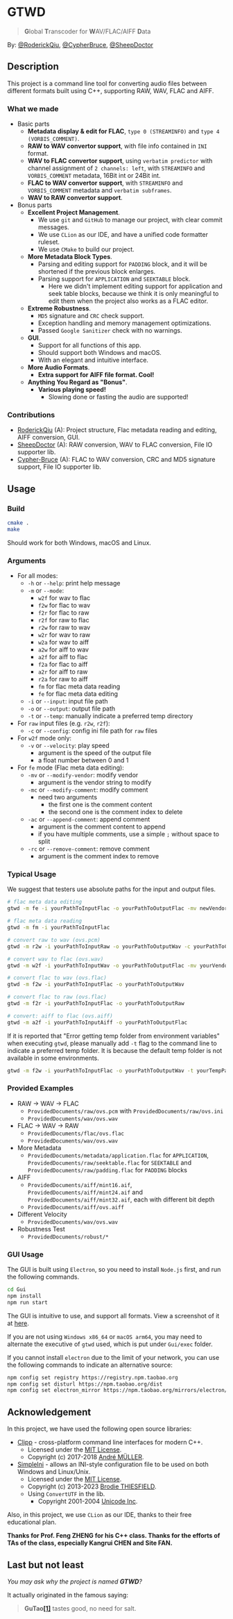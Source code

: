 # GTWD

> **G**lobal **T**ranscoder for **W**AV/FLAC/AIFF **D**ata

By: [@RoderickQiu](https://github.com/RoderickQiu), [@CypherBruce](https://github.com/Cypher-Bruce), [@SheepDoctor](https://github.com/SheepDoctor)

## Description

This project is a command line tool for converting audio files between different formats built using C++, supporting
RAW, WAV, FLAC and AIFF.

### What we made

- Basic parts
    - **Metadata display & edit for FLAC**, `type 0 (STREAMINFO)` and `type 4 (VORBIS_COMMENT)`.
    - **RAW to WAV convertor support**, with file info contained in `INI` format.
    - **WAV to FLAC convertor support**, using `verbatim predictor` with channel assignment of `2 channels: left`,
      with `STREAMINFO` and `VORBIS_COMMENT` metadata, 16Bit int or 24Bit int.
    - **FLAC to WAV convertor support**, with `STREAMINFO` and `VORBIS_COMMENT` metadata and `verbatim subframes`.
    - **WAV to RAW convertor support**.
- Bonus parts
    - **Excellent Project Management**.
        - We use `git` and `GitHub` to manage our project, with clear commit messages.
        - We use `CLion` as our IDE, and have a unified code formatter ruleset.
        - We use `CMake` to build our project.
    - **More Metadata Block Types**.
        - Parsing and editing support for `PADDING` block, and it will be shortened if the previous block enlarges.
        - Parsing support for `APPLICATION` and `SEEKTABLE` block.
            - Here we didn't implement editing support for application and seek table blocks, because we think it is
              only meaningful to edit them when the project also works as a FLAC editor.
    - **Extreme Robustness**.
        - `MD5` signature and `CRC` check support.
        - Exception handling and memory management optimizations.
        - Passed `Google Sanitizer` check with no warnings.
    - **GUI**.
        - Support for all functions of this app.
        - Should support both Windows and macOS.
        - With an elegant and intuitive interface.
    - **More Audio Formats**.
        - **Extra support for AIFF file format. Cool!**
    - **Anything You Regard as "Bonus"**.
        - **Various playing speed!**
            - Slowing done or fasting the audio are supported!

### Contributions

- [RoderickQiu](https://github.com/RoderickQiu) (A): Project structure, Flac metadata reading and editing, AIFF
  conversion, GUI.
- [SheepDoctor](https://github.com/SheepDoctor) (A): RAW conversion, WAV to FLAC conversion, File IO supporter lib.
- [Cypher-Bruce](https://github.com/Cypher-Bruce) (A): FLAC to WAV conversion, CRC and MD5 signature support, File IO
  supporter lib.

## Usage

### Build

```bash
cmake .
make
```

Should work for both Windows, macOS and Linux.

### Arguments

- For all modes:
    - `-h` or `--help`: print help message
    - `-m` or `--mode`:
        - `w2f` for wav to flac
        - `f2w` for flac to wav
        - `f2r` for flac to raw
        - `r2f` for raw to flac
        - `r2w` for raw to wav
        - `w2r` for wav to raw
        - `w2a` for wav to aiff
        - `a2w` for aiff to wav
        - `a2f` for aiff to flac
        - `f2a` for flac to aiff
        - `a2r` for aiff to raw
        - `r2a` for raw to aiff
        - `fm` for flac meta data reading
        - `fe` for flac meta data editing
    - `-i` or `--input`: input file path
    - `-o` or `--output`: output file path
    - `-t` or `--temp`: manually indicate a preferred temp directory
- For `raw` input files (e.g. `r2w`, `r2f`):
    - `-c` or `--config`: config ini file path for `raw` files
- For `w2f` mode only:
    - `-v` or `--velocity`: play speed
        - argument is the speed of the output file
        - a float number between 0 and 1
- For `fe` mode (Flac meta data editing):
    - `-mv` or `--modify-vendor`: modify vendor
        - argument is the vendor string to modify
    - `-mc` or `--modify-comment`: modify comment
        - need two arguments
            - the first one is the comment content
            - the second one is the comment index to delete
    - `-ac` or `--append-comment`: append comment
        - argument is the comment content to append
        - if you have multiple comments, use a simple `;` without space to split
    - `-rc` or `--remove-comment`: remove comment
        - argument is the comment index to remove

### Typical Usage

We suggest that testers use absolute paths for the input and output files.

```bash
# flac meta data editing
gtwd -m fe -i yourPathToInputFlac -o yourPathToOutputFlac -mv newVendor -ac yourCommentToAppend

# flac meta data reading
gtwd -m fm -i yourPathToInputFlac

# convert raw to wav (ovs.pcm)
gtwd -m r2w -i yourPathToInputRaw -o yourPathToOutputWav -c yourPathToCorrespondingIni

# convert wav to flac (ovs.wav)
gtwd -m w2f -i yourPathToInputWav -o yourPathToOutputFlac -mv yourVendor -ac yourCommentToAppend

# convert flac to wav (ovs.flac)
gtwd -m f2w -i yourPathToInputFlac -o yourPathToOutputWav

# convert flac to raw (ovs.flac)
gtwd -m f2r -i yourPathToInputFlac -o yourPathToOutputRaw

# convert: aiff to flac (ovs.aiff)
gtwd -m a2f -i yourPathToInputAiff -o yourPathToOutputFlac
```

If it is reported that "Error getting temp folder from environment variables" when executing `gtwd`, please manually
add `-t` flag to the command line to indicate a preferred temp folder. It is because the default temp folder is not
available in some environments.

```bash
gtwd -m f2w -i yourPathToInputFlac -o yourPathToOutputWav -t yourTempPath
```

### Provided Examples

- RAW -> WAV -> FLAC
    - `ProvidedDocuments/raw/ovs.pcm` with `ProvidedDocuments/raw/ovs.ini`
    - `ProvidedDocuments/wav/ovs.wav`
- FLAC -> WAV -> RAW
    - `ProvidedDocuments/flac/ovs.flac`
    - `ProvidedDocuments/wav/ovs.wav`
- More Metadata
    - `ProvidedDocuments/metadata/application.flac` for `APPLICATION`, `ProvidedDocuments/raw/seektable.flac`
      for `SEEKTABLE`
      and `ProvidedDocuments/raw/padding.flac` for `PADDING` blocks
- AIFF
    - `ProvidedDocuments/aiff/mint16.aif`, `ProvidedDocuments/aiff/mint24.aif` and `ProvidedDocuments/aiff/mint32.aif`,
      each with different bit depth
    - `ProvidedDocuments/aiff/ovs.aiff`
- Different Velocity
    - `ProvidedDocuments/wav/ovs.wav`
- Robustness Test
    - `ProvidedDocuments/robust/*`

### GUI Usage

The GUI is built using `Electron`, so you need to install `Node.js` first, and run the following commands.

```bash
cd Gui
npm install
npm run start
```

The GUI is intuitive to use, and support all formats. View a screenshot of it
at [here](https://chore-1259749012.cos.ap-hongkong.myqcloud.com/%E6%88%AA%E5%B1%8F2024-01-09%2023.07.31-9-23-12-21.png).

If you are not using `Windows x86_64` or `macOS arm64`, you may need to alternate the executive of `gtwd` used, which is
put under `Gui/exec` folder.

If you cannot install `electron` due to the limit of your network, you can use the following commands to indicate an
alternative source:

```bash
npm config set registry https://registry.npm.taobao.org
npm config set disturl https://npm.taobao.org/dist
npm config set electron_mirror https://npm.taobao.org/mirrors/electron/
```

## Acknowledgement

In this project, we have used the following open source libraries:

- [Clipp](https://github.com/muellan/clipp) - cross-platform command line interfaces for modern C++.
    - Licensed under the [MIT License](http://opensource.org/licenses/MIT).
    - Copyright (c) 2017-2018 [André MÜLLER](mailto:foss@andremueller-online.de).
- [SimpleIni](https://github.com/brofield/simpleini) - allows an INI-style configuration file to be used on both
  Windows and Linux/Unix.
    - Licensed under the [MIT License](http://opensource.org/licenses/MIT).
    - Copyright (c) 2013-2023 [Brodie THIESFIELD](https://github.com/brofield).
    - Using `ConvertUTF` in the lib.
        - Copyright 2001-2004 [Unicode Inc](https://home.unicode.org/).

Also, in this project, we use `CLion` as our IDE, thanks to their free educational plan.

**Thanks for Prof. Feng ZHENG for his C++ class. Thanks for the efforts of TAs of the class, especially Kangrui CHEN and
Site FAN.**

## Last but not least

_You may ask why the project is named **GTWD**?_

It actually originated in the famous saying:

> **GuTao[[1]](https://github.com/GuTaoZi)** tastes good, no need for salt.